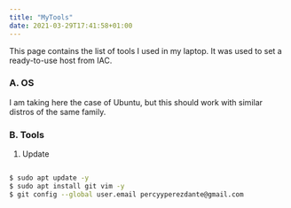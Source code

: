 ```yaml
---
title: "MyTools"
date: 2021-03-29T17:41:58+01:00
---
```


This page contains the list of tools I used in my laptop. It was used to set a ready-to-use host from IAC.

### A. OS 

I am taking here the case of Ubuntu, but this should work with similar distros of the same family.

### B. Tools

1.  Update

```bash

$ sudo apt update -y
$ sudo apt install git vim -y
$ git config --global user.email percyyperezdante@gmail.com

```



